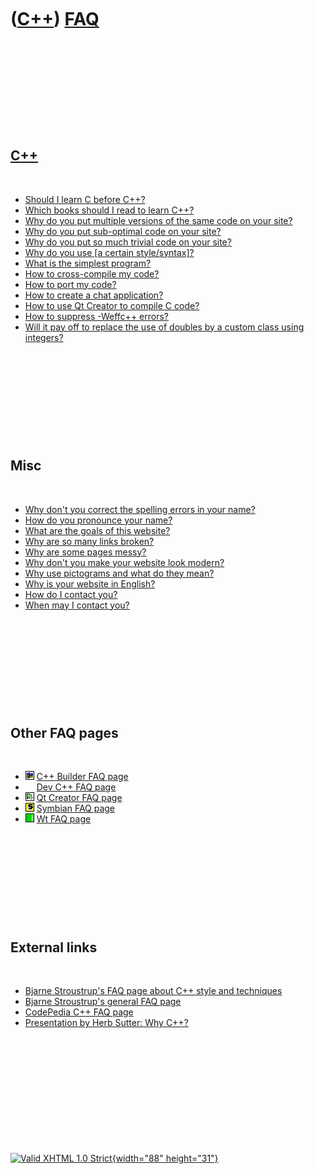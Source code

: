 



 

 

 

 

 

([C++](Cpp.htm)) [FAQ](CppFaq.htm)
==================================

 

 

 

 

 

[C++](Cpp.htm)
--------------

 

-   [Should I learn C before C++?](CppLearnCbeforeCpp.htm)
-   [Which books should I read to learn C++?](CppBooks.htm)
-   [Why do you put multiple versions of the same code on your
    site?](CppWhyMultipleCode.htm)
-   [Why do you put sub-optimal code on your
    site?](CppWhySubOptimalCode.htm)
-   [Why do you put so much trivial code on your
    site?](CppWhyTrivialCode.htm)
-   [Why do you use \[a certain style/syntax\]?](CppStyle.htm)
-   [What is the simplest program?](CppHelloWorld.htm)
-   [How to cross-compile my code?](CppCrossCompile.htm)
-   [How to port my code?](CppPort.htm)
-   [How to create a chat application?](CppChat.htm)
-   [How to use Qt Creator to compile C code?](CppCompilerC.htm)
-   [How to suppress -Weffc++ errors?](CppSuppressEffCppErrors.htm)
-   [Will it pay off to replace the use of doubles by a custom class
    using integers?](CppReplaceDoubleByCustomClassUsingIntegers.htm)

 

 

 

 

 

Misc
----

 

-   [Why don't you correct the spelling errors in your
    name?](CppWhySpellingError.htm)
-   [How do you pronounce your name?](CppPronounceName.htm)
-   [What are the goals of this website?](CppGoal.htm)
-   [Why are so many links broken?](CppBrokenLinks.htm)
-   [Why are some pages messy?](CppMessyPages.htm)
-   [Why don't you make your website look
    modern?](CppWhyNoModernWebsite.htm)
-   [Why use pictograms and what do they mean?](CppPictograms.htm)
-   [Why is your website in English?](CppWhyEnglish.htm)
-   [How do I contact you?](Contact.htm)
-   [When may I contact you?](Contact.htm)

 

 

 

 

 

Other FAQ pages
---------------

 

-   ![C++ Builder](PicCppBuilder.png) [C++ Builder FAQ
    page](CppBuilderFaq.htm)
-   ![ ](PicSpacer.png) [Dev C++ FAQ page](CppDevCppFaq.htm)
-   ![Qt Creator](PicQtCreator.png) [Qt Creator FAQ page](CppQtFaq.htm)
-   ![Symbian](PicSymbian.png) [Symbian FAQ page](CppSymbianFaq.htm)
-   ![Wt](PicWt.png) [Wt FAQ page](CppWtFaq.htm)

 

 

 

 

 

External links
--------------

 

-   [Bjarne Stroustrup's FAQ page about C++ style and
    techniques](http://www.research.att.com/~bs/bs_faq2.html)
-   [Bjarne Stroustrup's general FAQ
    page](http://www.research.att.com/~bs/bs_faq.html)
-   [CodePedia C++ FAQ page](http://www.codepedia.com/1/CppFaq)
-   [Presentation by Herb Sutter: Why
    C++?](http://channel9.msdn.com/posts/C-and-Beyond-2011-Herb-Sutter-Why-C/player?w=512&h=288)

 

 

 

 

 





 

[![Valid XHTML 1.0 Strict](valid-xhtml10.png){width="88"
height="31"}](http://validator.w3.org/check?uri=referer)
